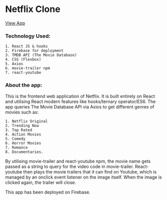 # Netflix Clone

[View App](https://netflix-clone-310da.web.app/)

### Technology Used:

    1. React JS & hooks
    2. Firebase for deployment
    3. TMDB API (The Movie Database)
    4. CSS (Flexbox)
    5. Axios
    6. movie-trailer npm
    7. react-youtube

### About the app:

This is the frontend web application of Netflix. It is built entirely on React and utilising
React modern features like hooks/ternary operator/ES6. The app queries The Movie Database API
via Axios to get different genres of movies such as:

    1. Netflix Original
    2. Trending Now
    3. Top Rated
    4. Action Movies
    5. Comedy
    6. Horror Movies
    7. Romance
    8. Documentaries.

By utilising movie-trailer and react-youtube npm, the movie name gets passed as a string to
query for the video code in movie-trailer. React-youtube then plays the movie trailers that
it can find on Youtube, which is managed by an onclick event listener on the image itself.
When the image is clicked again, the trailer will close.

This app has been deployed on Firebase.
